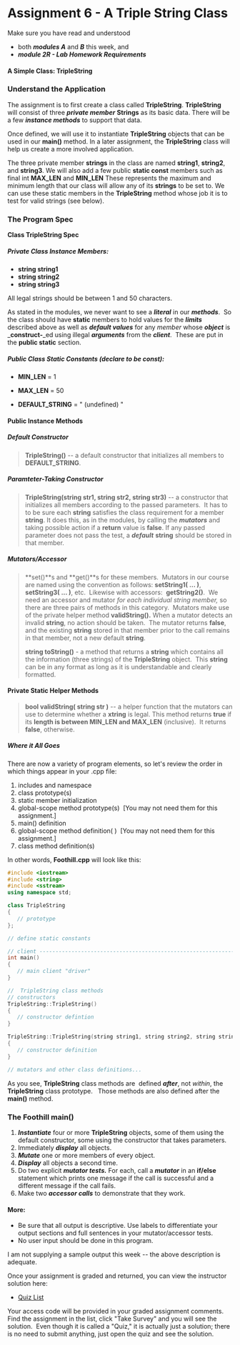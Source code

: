 Assignment 6 - A Triple String Class
====================================

Make sure you have read and understood

*   both **_m_**_**odules A**_ and _**B**_ this week, and
*   _**module 2R - Lab Homework Requirements**_

#### A Simple Class: TripleString

### Understand the Application

The assignment is to first create a class called **TripleString**. **TripleString** will consist of three _**private member**_ **Strings** as its basic data. There will be a few _**instance methods**_ to support that data.

Once defined, we will use it to instantiate **TripleString** objects that can be used in our **main()** method. In a later assignment, the **TripleString** class will help us create a more involved application.

The three private member **strings** in the class are named **string1**, **string2**, and **string3**. We will also add a few public **static const** members such as final int **MAX\_LEN** and **MIN\_LEN** These represents the maximum and minimum length that our class will allow any of its **strings** to be set to. We can use these static members in the **TripleString** method whose job it is to test for valid strings (see below).

### The Program Spec

**Class TripleString Spec**

##### Private Class Instance Members:

*   **string string1**
*   **string string2**
*   **string string3**

All legal strings should be between 1 and 50 characters.

As stated in the modules, we never want to see a _**literal**_ in our _**methods**_.  So the class should have **static** members to hold values for the _**limits**_ described above as well as _**default values**_ for any _member_ whose **_object_** is _**construct-**_ed using illegal _**arguments**_ from the _**client**_.  These are put in the **public static** section.

##### Public Class Static Constants (declare to be _**const**_):

*   **MIN\_LEN** = 1

*   **MAX\_LEN** = 50

*   **DEFAULT\_STRING** = " (undefined) "


#### Public Instance Methods

##### Default Constructor

> **TripleString()** \-- a default constructor that initializes all members to **DEFAULT\_STRING**.

##### Paramteter-Taking Constructor

> **TripleString(string str1, string str2, string str3)** \-- a constructor that initializes all members according to the passed parameters.  It has to  to be sure each **string** satisfies the class requirement for a member **string**. It does this, as in the modules, by calling the _**mutators**_ and taking possible action if a **return** value is **false**. If any passed parameter does not pass the test, a _**default**_ **string** should be stored in that member.

##### Mutators/Accessor

> **set()**s and **get()**s for these members.  Mutators in our course are named using the convention as follows: **setString1( ... )**,  **setString3( ... )**, etc.  Likewise with accessors:  **getString2()**.  We need an accessor and mutator _for each individual string member,_ so there are three pairs of methods in this category.  Mutators make use of the private helper method **validString().** When a mutator detects an invalid **string**, no action should be taken.  The mutator returns **false**, and the existing **string** stored in that member prior to the call remains in that member, not a new default **string**.
>
> **string toString()** - a method that returns a **string** which contains all the information (three strings) of the **TripleString** object.  This **string** can be in any format as long as it is understandable and clearly formatted.

#### Private Static Helper Methods

> **bool validString( string str )** -- a helper function that the mutators can use to determine whether a **xtring** is legal. This method returns **true** if its **length is between MIN\_LEN and MAX\_LEN** (inclusive).  It returns **false**, otherwise.

##### Where it All Goes

There are now a variety of program elements, so let's review the order in which things appear in your .cpp file:

1.  includes and namespace
2.  class prototype(s)
3.  static member initialization
4.  global-scope method prototype(s)  \[You may not need them for this assignment.\]
5.  main() definition
6.  global-scope method definition( )  \[You may not need them for this assignment.\]
7.  class method definition(s)

In other words, **Foothill.cpp** will look like this:
``` cpp
#include <iostream>
#include <string>
#include <sstream>
using namespace std;

class TripleString
{
   // prototype
};

// define static constants

// client ---------------------------------------------------------------------
int main()
{
   // main client "driver"
}

//  TripleString class methods
// constructors
TripleString::TripleString()
{
   // constructor defintion
}

TripleString::TripleString(string string1, string string2, string string3)
{
   // constructor definition
}

// mutators and other class definitions...
```
As you see, **TripleString** class methods are  defined _**after**_, not _within_, the **TripleString** class prototype.   Those methods are also defined after the **main()** method. 

### The Foothill main()

1.  _**Instantiate**_ four or more **TripleString** objects, some of them using the default constructor, some using the constructor that takes parameters.
2.  Immediately _**display**_ all objects.
3.  _**Mutate**_ one or more members of every object.
4.  _**Display**_ all objects a second time.
5.  Do two explicit _**mutator tests.**_ For each, call a _**mutator**_ in an **if/else** statement which prints one message if the call is successful and a different message if the call fails.
6.  Make two _**accessor calls**_ to demonstrate that they work.

#### More:

*   Be sure that all output is descriptive. Use labels to differentiate your output sections and full sentences in your mutator/accessor tests.
*   No user input should be done in this program.

I am not supplying a sample output this week -- the above description is adequate.

Once your assignment is graded and returned, you can view the instructor solution here:

*   [Quiz List](/courses/7627/quizzes)

Your access code will be provided in your graded assignment comments.  Find the assignment in the list, click "Take Survey" and you will see the solution.  Even though it is called a "Quiz," it is actually just a solution; there is no need to submit anything, just open the quiz and see the solution.